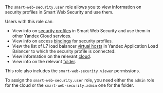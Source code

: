 The `smart-web-security.user` role allows you to view information on security profiles in Smart Web Security and use them.

Users with this role can:
* View info on [security profiles](../../smartwebsecurity/concepts/profiles.md) in Smart Web Security and use them in other Yandex Cloud services.
* View info on access [bindings](../../iam/concepts/access-control/index.md#access-bindings) for security profiles.
* View the list of L7 load balancer [virtual hosts](../../application-load-balancer/concepts/http-router.md#virtual-host) in Yandex Application Load Balancer to which the security profile is connected.
* View information on the relevant [cloud](../../resource-manager/concepts/resources-hierarchy.md#cloud).
* View info on the relevant [folder](../../resource-manager/concepts/resources-hierarchy.md#folder).

This role also includes the `smart-web-security.viewer` permissions.

To assign the `smart-web-security.user` role, you need either the `admin` role for the cloud or the `smart-web-security.admin` one for the folder.